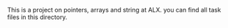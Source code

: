 This is a project on pointers, arrays and string at ALX.
you can find all task files in this directory.
